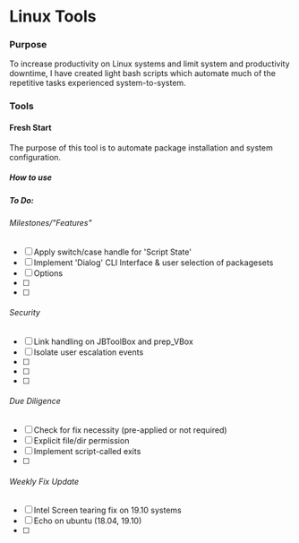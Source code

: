 # Linux Tools
### Purpose 
To increase productivity on Linux systems and limit system and productivity downtime, I have created light bash 
scripts which automate much of the repetitive tasks experienced system-to-system.

### Tools
#### Fresh Start
The purpose of this tool is to automate package installation and system configuration.

##### How to use

##### To Do:
###### Milestones/"Features"
*[ ] Apply switch/case handle for 'Script State' 
*[ ] Implement 'Dialog' CLI Interface & user selection of packagesets
*[ ] Options
*[ ]
*[ ]

###### Security
*[ ] Link handling on JBToolBox and prep_VBox
*[ ] Isolate user escalation events
*[ ] 
*[ ]
*[ ]

###### Due Diligence
*[ ] Check for fix necessity (pre-applied or not required)
*[ ] Explicit file/dir permission
*[ ] Implement script-called exits
*[ ]

###### Weekly Fix Update
*[ ] Intel Screen tearing fix on 19.10 systems
*[ ] Echo on ubuntu (18.04, 19.10)
*[ ] 